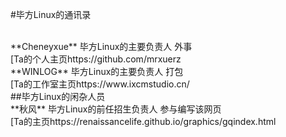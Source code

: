 #毕方Linux的通讯录

<br>
**Cheneyxue** 毕方Linux的主要负责人 外事 
<br>
[Ta的个人主页https://github.com/mrxuerz
<br>
**WINLOG**    毕方Linux的主要负责人 打包 
<br>
[Ta的工作室主页https://www.ixcmstudio.cn/
<br>
##毕方Linux的闲杂人员
<br>
**秋风** 毕方Linux的前任招生负责人 参与编写该网页 
<br>
[Ta的主页https://renaissancelife.github.io/graphics/gqindex.html
